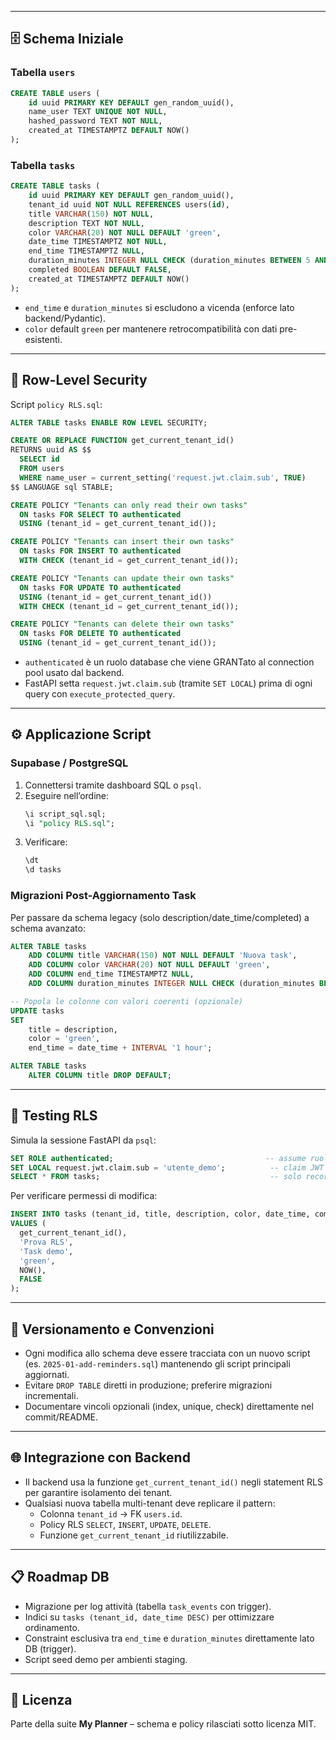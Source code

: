 
---

## 🗄️ Schema Iniziale

### Tabella `users`

```sql
CREATE TABLE users (
    id uuid PRIMARY KEY DEFAULT gen_random_uuid(),
    name_user TEXT UNIQUE NOT NULL,
    hashed_password TEXT NOT NULL,
    created_at TIMESTAMPTZ DEFAULT NOW()
);
```

### Tabella `tasks`

```sql
CREATE TABLE tasks (
    id uuid PRIMARY KEY DEFAULT gen_random_uuid(),
    tenant_id uuid NOT NULL REFERENCES users(id),
    title VARCHAR(150) NOT NULL,
    description TEXT NOT NULL,
    color VARCHAR(20) NOT NULL DEFAULT 'green',
    date_time TIMESTAMPTZ NOT NULL,
    end_time TIMESTAMPTZ NULL,
    duration_minutes INTEGER NULL CHECK (duration_minutes BETWEEN 5 AND 1440),
    completed BOOLEAN DEFAULT FALSE,
    created_at TIMESTAMPTZ DEFAULT NOW()
);
```

- `end_time` e `duration_minutes` si escludono a vicenda (enforce lato backend/Pydantic).
- `color` default `green` per mantenere retrocompatibilità con dati pre-esistenti.

---

## 🔐 Row-Level Security

Script `policy RLS.sql`:

```sql
ALTER TABLE tasks ENABLE ROW LEVEL SECURITY;

CREATE OR REPLACE FUNCTION get_current_tenant_id()
RETURNS uuid AS $$
  SELECT id
  FROM users
  WHERE name_user = current_setting('request.jwt.claim.sub', TRUE)
$$ LANGUAGE sql STABLE;

CREATE POLICY "Tenants can only read their own tasks"
  ON tasks FOR SELECT TO authenticated
  USING (tenant_id = get_current_tenant_id());

CREATE POLICY "Tenants can insert their own tasks"
  ON tasks FOR INSERT TO authenticated
  WITH CHECK (tenant_id = get_current_tenant_id());

CREATE POLICY "Tenants can update their own tasks"
  ON tasks FOR UPDATE TO authenticated
  USING (tenant_id = get_current_tenant_id())
  WITH CHECK (tenant_id = get_current_tenant_id());

CREATE POLICY "Tenants can delete their own tasks"
  ON tasks FOR DELETE TO authenticated
  USING (tenant_id = get_current_tenant_id());
```

- `authenticated` è un ruolo database che viene GRANTato al connection pool usato dal backend.
- FastAPI setta `request.jwt.claim.sub` (tramite `SET LOCAL`) prima di ogni query con `execute_protected_query`.

---

## ⚙️ Applicazione Script

### Supabase / PostgreSQL

1. Connettersi tramite dashboard SQL o `psql`.
2. Eseguire nell’ordine:
   ```sql
   \i script_sql.sql;
   \i "policy RLS.sql";
   ```
3. Verificare:
   ```sql
   \dt
   \d tasks
   ```

### Migrazioni Post-Aggiornamento Task

Per passare da schema legacy (solo description/date_time/completed) a schema avanzato:

```sql
ALTER TABLE tasks
    ADD COLUMN title VARCHAR(150) NOT NULL DEFAULT 'Nuova task',
    ADD COLUMN color VARCHAR(20) NOT NULL DEFAULT 'green',
    ADD COLUMN end_time TIMESTAMPTZ NULL,
    ADD COLUMN duration_minutes INTEGER NULL CHECK (duration_minutes BETWEEN 5 AND 1440);

-- Popola le colonne con valori coerenti (opzionale)
UPDATE tasks
SET
    title = description,
    color = 'green',
    end_time = date_time + INTERVAL '1 hour';

ALTER TABLE tasks
    ALTER COLUMN title DROP DEFAULT;
```

---

## 🧪 Testing RLS

Simula la sessione FastAPI da `psql`:

```sql
SET ROLE authenticated;                                  -- assume ruolo API
SET LOCAL request.jwt.claim.sub = 'utente_demo';          -- claim JWT
SELECT * FROM tasks;                                      -- solo record con tenant_id appropriato
```

Per verificare permessi di modifica:

```sql
INSERT INTO tasks (tenant_id, title, description, color, date_time, completed)
VALUES (
  get_current_tenant_id(),
  'Prova RLS',
  'Task demo',
  'green',
  NOW(),
  FALSE
);
```

---

## 🔄 Versionamento e Convenzioni

- Ogni modifica allo schema deve essere tracciata con un nuovo script (es. `2025-01-add-reminders.sql`) mantenendo gli script principali aggiornati.
- Evitare `DROP TABLE` diretti in produzione; preferire migrazioni incrementali.
- Documentare vincoli opzionali (index, unique, check) direttamente nel commit/README.

---

## 🌐 Integrazione con Backend

- Il backend usa la funzione `get_current_tenant_id()` negli statement RLS per garantire isolamento dei tenant.
- Qualsiasi nuova tabella multi-tenant deve replicare il pattern:
  - Colonna `tenant_id` → FK `users.id`.
  - Policy RLS `SELECT`, `INSERT`, `UPDATE`, `DELETE`.
  - Funzione `get_current_tenant_id` riutilizzabile.

---

## 📋 Roadmap DB

- Migrazione per log attività (tabella `task_events` con trigger).
- Indici su `tasks (tenant_id, date_time DESC)` per ottimizzare ordinamento.
- Constraint esclusiva tra `end_time` e `duration_minutes` direttamente lato DB (trigger).
- Script seed demo per ambienti staging.

---

## 📄 Licenza

Parte della suite **My Planner** – schema e policy rilasciati sotto licenza MIT.
